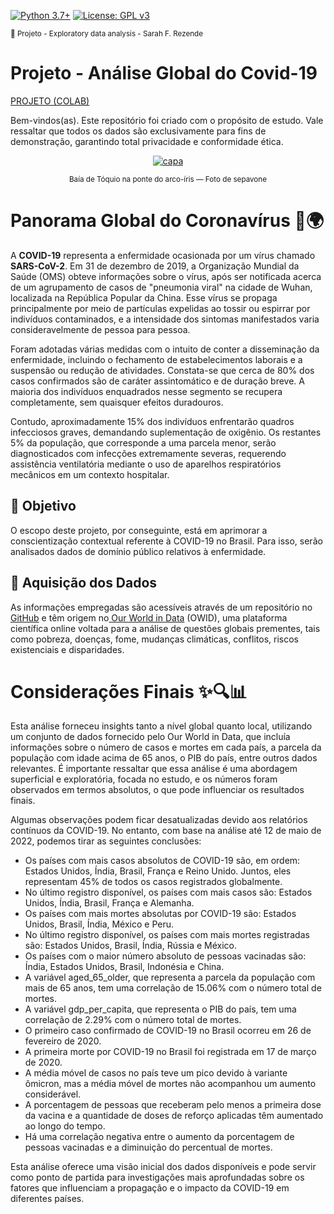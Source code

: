 [![Python 3.7+](https://img.shields.io/badge/python-3.7+-blue.svg)](https://www.python.org/downloads/release/python-360/) [![License: GPL v3](https://img.shields.io/badge/License-GPLv3-blue.svg)](https://www.gnu.org/licenses/gpl-3.0) 

<sub> 📂 Projeto - Exploratory data analysis - Sarah F. Rezende

#  **Projeto** - Análise Global do Covid-19 

[PROJETO (COLAB)]()

Bem-vindos(as). Este repositório foi criado com o propósito de estudo. Vale ressaltar que todos os dados são exclusivamente para fins de demonstração, garantindo total privacidade e conformidade ética.

<p align="center">
  <a href="https://github.com/SarahFeanor?tab=repositories">
    <img src="https://cdn.discordapp.com/attachments/1063559719291199599/1197549244412866610/download.jpg?ex=65bbaba5&is=65a936a5&hm=b246b9064e94fb5ab1fa41442813323be300256511105259f14aaaf6ded445f0&" alt="capa">
  </a> 
</p>                <p align="center">  <sup> Baía de Tóquio na ponte do arco-íris — Foto de sepavone </sup> </p>

# **Panorama Global do Coronavírus** 🔬🌍

A **COVID-19** representa a enfermidade ocasionada por um vírus chamado **SARS-CoV-2**. Em 31 de dezembro de 2019, a Organização Mundial da Saúde (OMS) obteve informações sobre o vírus, após ser notificada acerca de um agrupamento de casos de "pneumonia viral" na cidade de Wuhan, localizada na República Popular da China. Esse vírus se propaga principalmente por meio de partículas expelidas ao tossir ou espirrar por indivíduos contaminados, e a intensidade dos sintomas manifestados varia consideravelmente de pessoa para pessoa.

Foram adotadas várias medidas com o intuito de conter a disseminação da enfermidade, incluindo o fechamento de estabelecimentos laborais e a suspensão ou redução de atividades. Constata-se que cerca de 80% dos casos confirmados são de caráter assintomático e de duração breve. A maioria dos indivíduos enquadrados nesse segmento se recupera completamente, sem quaisquer efeitos duradouros.

Contudo, aproximadamente 15% dos indivíduos enfrentarão quadros infecciosos graves, demandando suplementação de oxigênio. Os restantes 5% da população, que corresponde a uma parcela menor, serão diagnosticados com infecções extremamente severas, requerendo assistência ventilatória mediante o uso de aparelhos respiratórios mecânicos em um contexto hospitalar.

## 📍 **Objetivo**

O escopo deste projeto, por conseguinte, está em aprimorar a conscientização contextual referente à COVID-19 no Brasil. Para isso, serão analisados dados de domínio público relativos à enfermidade.


## 📂 **Aquisição dos Dados**
As informações empregadas são acessíveis através de um repositório no [GitHub](https://github.com/owid/covid-19-data/tree/master/public/data) e têm origem no[ Our World in Data](https://ourworldindata.org/coronavirus) (OWID), uma plataforma científica online voltada para a análise de questões globais prementes, tais como pobreza, doenças, fome, mudanças climáticas, conflitos, riscos existenciais e disparidades.

# Considerações Finais ✨🔍📊

Esta análise forneceu insights tanto a nível global quanto local, utilizando um conjunto de dados fornecido pelo Our World in Data, que incluía informações sobre o número de casos e mortes em cada país, a parcela da população com idade acima de 65 anos, o PIB do país, entre outros dados relevantes. É importante ressaltar que essa análise é uma abordagem superficial e exploratória, focada no estudo, e os números foram observados em termos absolutos, o que pode influenciar os resultados finais.

Algumas observações podem ficar desatualizadas devido aos relatórios contínuos da COVID-19. No entanto, com base na análise até 12 de maio de 2022, podemos tirar as seguintes conclusões:

- Os países com mais casos absolutos de COVID-19 são, em ordem: Estados Unidos, Índia, Brasil, França e Reino Unido. Juntos, eles representam 45% de todos os casos registrados globalmente.
- No último registro disponível, os países com mais casos são: Estados Unidos, Índia, Brasil, França e Alemanha.
- Os países com mais mortes absolutas por COVID-19 são: Estados Unidos, Brasil, Índia, México e Peru.
- No último registro disponível, os países com mais mortes registradas são: Estados Unidos, Brasil, Índia, Rússia e México.
- Os países com o maior número absoluto de pessoas vacinadas são: Índia, Estados Unidos, Brasil, Indonésia e China.
- A variável aged_65_older, que representa a parcela da população com mais de 65 anos, tem uma correlação de 15.06% com o número total de mortes.
- A variável gdp_per_capita, que representa o PIB do país, tem uma correlação de 2.29% com o número total de mortes.
- O primeiro caso confirmado de COVID-19 no Brasil ocorreu em 26 de fevereiro de 2020.
- A primeira morte por COVID-19 no Brasil foi registrada em 17 de março de 2020.
- A média móvel de casos no país teve um pico devido à variante ômicron, mas a média móvel de mortes não acompanhou um aumento considerável.
- A porcentagem de pessoas que receberam pelo menos a primeira dose da vacina e a quantidade de doses de reforço aplicadas têm aumentado ao longo do tempo.
- Há uma correlação negativa entre o aumento da porcentagem de pessoas vacinadas e a diminuição do percentual de mortes.

Esta análise oferece uma visão inicial dos dados disponíveis e pode servir como ponto de partida para investigações mais aprofundadas sobre os fatores que influenciam a propagação e o impacto da COVID-19 em diferentes países.
